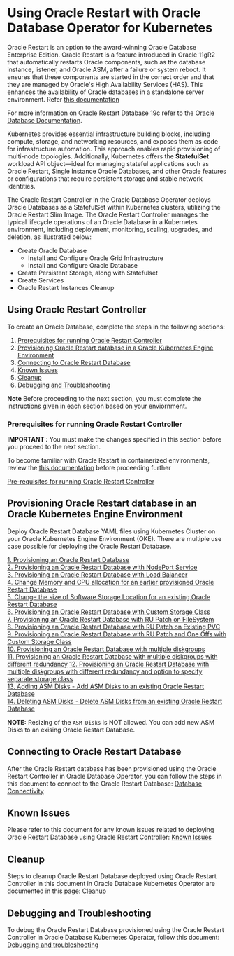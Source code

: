 # Using Oracle Restart with Oracle Database Operator for Kubernetes

Oracle Restart is an option to the award-winning Oracle Database Enterprise Edition. Oracle Restart is a feature introduced in Oracle 11gR2 that automatically restarts Oracle components, such as the database instance, listener, and Oracle ASM, after a failure or system reboot. It ensures that these components are started in the correct order and that they are managed by Oracle's High Availability Services (HAS). This enhances the availability of Oracle databases in a standalone server environment. Refer [this documentation](https://docs.oracle.com/cd/E18283_01/server.112/e17120/restart001.htm)

For more information on Oracle Restart Database 19c refer to the [Oracle Database Documentation](http://docs.oracle.com/en/database/).

Kubernetes provides essential infrastructure building blocks, including compute, storage, and networking resources, and exposes them as code for infrastructure automation. This approach enables rapid provisioning of multi-node topologies. Additionally, Kubernetes offers the **StatefulSet** workload API object—ideal for managing stateful applications such as Oracle Restart, Single Instance Oracle Databases, and other Oracle features or configurations that require persistent storage and stable network identities.

The Oracle Restart Controller in the Oracle Database Operator deploys Oracle Databases as a StatefulSet within Kubernetes clusters, utilizing the Oracle Restart Slim Image. The Oracle Restart Controller manages the typical lifecycle operations of an Oracle Database in a Kubernetes environment, including deployment, monitoring, scaling, upgrades, and deletion, as illustrated below:

* Create Oracle Database
  * Install and Configure Oracle Grid Infrastructure
  * Install and Configure Oracle Database
* Create Persistent Storage, along with Statefulset
* Create Services
* Oracle Restart Instances Cleanup

## Using Oracle Restart Controller

To create an Oracle Database, complete the steps in the following sections:

1. [Prerequisites for running Oracle Restart Controller](#prerequisites-for-running-oracle-restart-controller)  
2. [Provisioning Oracle Restart database in a Oracle Kubernetes Engine Environment](#provisioning-oracle-restart-database-in-an-oracle-kubernetes-engine-environment)
3. [Connecting to Oracle Restart Database](#connecting-to-oracle-restart-database)
4. [Known Issues](#known-issues)
5. [Cleanup](#cleanup)
6. [Debugging and Troubleshooting](#debugging-and-troubleshooting)

**Note** Before proceeding to the next section, you must complete the instructions given in each section based on your enviornment.

### Prerequisites for running Oracle Restart Controller

**IMPORTANT :** You must make the changes specified in this section before you proceed to the next section.

To become familiar with Oracle Restart in containerized environments, review the [this documentation](https://github.com/oracle/docker-images/blob/main/OracleDatabase/RAC/OracleRealApplicationClusters/docs/orestart/README.md) before proceeding further

[Pre-requisites for running Oracle Restart Controller](./provisioning/prerequisites_oracle_restart_db.md)

## Provisioning Oracle Restart database in an Oracle Kubernetes Engine Environment

Deploy Oracle Restart Database YAML files using Kubernetes Cluster on your Oracle Kubernetes Engine Environment (OKE). There are multiple use case possible for deploying the Oracle Restart Database.

[1. Provisioning an Oracle Restart Database](./provisioning/provisioning_oracle_restart_db.md)  
[2. Provisioning an Oracle Restart Database with NodePort Service](./provisioning/provisioning_oracle_restart_db_nodeport.md)  
[3. Provisioning an Oracle Restart Database with Load Balancer](./provisioning/provisioning_oracle_restart_db_loadbalancer.md)  
[4. Change Memory and CPU allocation for an earlier provisioned Oracle Restart Database](./provisioning/change_memory_cpu_for_oracle_restart_db.md)  
[5. Change the size of Software Storage Location for an existing Oracle Restart Database](./provisioning/change_sw_storage_size_for_oracle_restart_db.md)  
[6. Provisioning an Oracle Restart Database with Custom Storage Class](./provisioning/provisioning_oracle_restart_storage_class.md)  
[7. Provisioning an Oracle Restart Database with RU Patch on FileSystem](./provisioning/provisioning_oracle_restart_db_rupatch.md)  
[8. Provisioning an Oracle Restart Database with RU Patch on Existing PVC](./provisioning/provisioning_oracle_restart_rupatch_pvc.md)  
[9. Provisioning an Oracle Restart Database with RU Patch and One Offs with Custom Storage Class](./provisioning/provisioning_oracle_restart_db_rupatch_oneoffs.md)  
[10. Provisioning an Oracle Restart Database with multiple diskgroups](./provisioning/provisioning_oracle_restart_multiple_diskgroups.md)  
[11. Provisioning an Oracle Restart Database with multiple diskgroups with different redundancy](./provisioning/provisioning_oracle_restart_multiple_diskgroups_with_redundancy.md) 
[12. Provisioning an Oracle Restart Database with multiple diskgroups with different redundancy and option to specify separate storage class](./provisioning/oraclerestart_prov_multiple_diskgroups_with_redundancy_with_separate_storage_class.md)  
[13. Adding ASM Disks - Add ASM Disks to an existing Oracle Restart Database](./provisioning/add_asm_disk_to_an_existing_restart_database.md)  
[14. Deleting ASM Disks - Delete ASM Disks from an existing Oracle Restart Database](./provisioning/delete_asm_disks_from_an_existing_restart_database.md)

**NOTE:** Resizing of the `ASM Disks` is NOT allowed. You can add new ASM Disks to an exising Oracle Restart Database.

## Connecting to Oracle Restart Database

After the Oracle Restart database has been provisioned using the Oracle Restart Controller in Oracle Database Operator, you can follow the steps in this document to connect to the Oracle Restart Database: [Database Connectivity](./provisioning/database_connection.md)

## Known Issues

Please refer to this document for any known issues related to deploying Oracle Restart Database using Oracle Restart Controller: [Known Issues](./provisioning/known_issues.md)

## Cleanup

Steps to cleanup Oracle Restart Database deployed using Oracle Restart Controller in this document in Oracle Database Kubernetes Operator are documented in this page: [Cleanup](./provisioning/cleanup.md)


## Debugging and Troubleshooting

To debug the Oracle Restart Database provisioned using the Oracle Restart Controller in Oracle Database Kubernetes Operator, follow this document: [Debugging and troubleshooting](./provisioning/debugging.md)